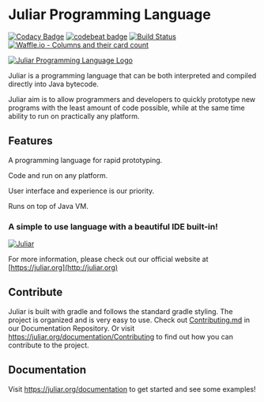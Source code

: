 # Juliar Programming Language

[![Codacy Badge](https://api.codacy.com/project/badge/Grade/9a508bdddb8747bf9ed8e39bddfb10f2)](https://www.codacy.com/app/TheAndreiM/Juliar?utm_source=github.com&amp;utm_medium=referral&amp;utm_content=juliarLang/juliar&amp;utm_campaign=Badge_Grade)
[![codebeat badge](https://codebeat.co/badges/4196f5e9-69c8-4863-a68a-18e006ee4665)](https://codebeat.co/projects/github-com-juliarlang-juliar-master)
[![Build Status](https://travis-ci.org/juliarLang/juliar.svg?branch=master)](https://travis-ci.org/juliarLang/juliar)
[![Waffle.io - Columns and their card count](https://badge.waffle.io/juliarLang/juliar.svg?columns=all)](https://waffle.io/juliarLang/juliar)

[![Juliar Programming Language Logo](https://user-images.githubusercontent.com/11934545/34541564-abf43afe-f0a6-11e7-9507-de1450e51ad8.png)](https://juliar.org/)


Juliar is a programming language that can be both interpreted and compiled directly into Java bytecode. 

Juliar aim is to allow programmers and developers to quickly prototype new programs with the least amount of code possible, 
while at the same time ability to run on practically any platform.

## Features
A programming language for rapid prototyping. 

Code and run on any platform. 

User interface and experience is our priority. 

Runs on top of Java VM.


### A simple to use language with a beautiful IDE built-in!

[![Juliar](https://user-images.githubusercontent.com/11934545/34542052-d50ce740-f0a8-11e7-99f0-52109248bb43.png)](https://juliar.org/downloads)

For more information, please check out our official website at [https://juliar.org](http://juliar.org)

## Contribute

Juliar is built with gradle and follows the standard gradle styling. The project is organized and is very easy to use.
Check out [Contributing.md](https://github.com/juliarLang/juliarDocs/blob/master/Contributing.md) in our Documentation Repository.
Or visit https://juliar.org/documentation/Contributing
to find out how you can contribute to the project.

## Documentation

Visit https://juliar.org/documentation to get started and see some examples!